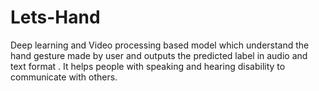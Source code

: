 # Lets-Hand
Deep learning and Video processing based model which understand the hand gesture made by user and outputs the predicted label in audio and text format . It helps people with speaking and hearing disability to communicate with others.







